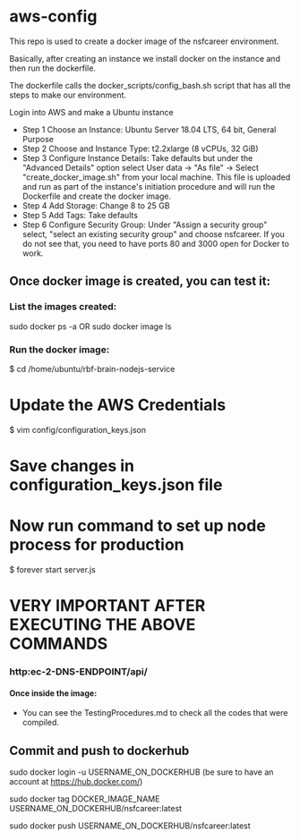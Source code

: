 # aws-config

This repo is used to create a docker image of the nsfcareer environment.

Basically, after creating an instance we install docker on the instance and then run the dockerfile.

The dockerfile calls the docker_scripts/config_bash.sh script that has all the steps to make our environment.

Login into AWS and make a Ubuntu instance

- Step 1 Choose an Instance: Ubuntu Server 18.04 LTS, 64 bit, General Purpose
- Step 2 Choose and Instance Type: t2.2xlarge (8 vCPUs, 32 GiB)
- Step 3 Configure Instance Details: Take defaults but under the "Advanced Details" option select User data -> "As file" -> Select "create_docker_image.sh" from your local machine. This file is uploaded and run as part of the instance's initiation procedure and will run the Dockerfile and create the docker image.
- Step 4 Add Storage: Change 8 to 25 GB
- Step 5 Add Tags: Take defaults
- Step 6 Configure Security Group: Under "Assign a security group" select, "select an existing security group" and choose nsfcareer. If you do not see that, you need to have ports 80 and 3000 open for Docker to work.

## Once docker image is created, you can test it:

### List the images created:

sudo docker ps -a OR sudo docker image ls

### Run the docker image:


$ cd /home/ubuntu/rbf-brain-nodejs-service

# Update the AWS Credentials
$ vim config/configuration_keys.json

# Save changes in configuration_keys.json file

# Now run command to set up node process for production
$ forever start server.js

# VERY IMPORTANT AFTER EXECUTING THE ABOVE COMMANDS

### http:ec-2-DNS-ENDPOINT/api/

#### Once inside the image:

- You can see the TestingProcedures.md to check all the codes that were compiled.

## Commit and push to dockerhub

sudo docker login -u USERNAME_ON_DOCKERHUB (be sure to have an account at https://hub.docker.com/)

sudo docker tag DOCKER_IMAGE_NAME USERNAME_ON_DOCKERHUB/nsfcareer:latest

sudo docker push USERNAME_ON_DOCKERHUB/nsfcareer:latest
